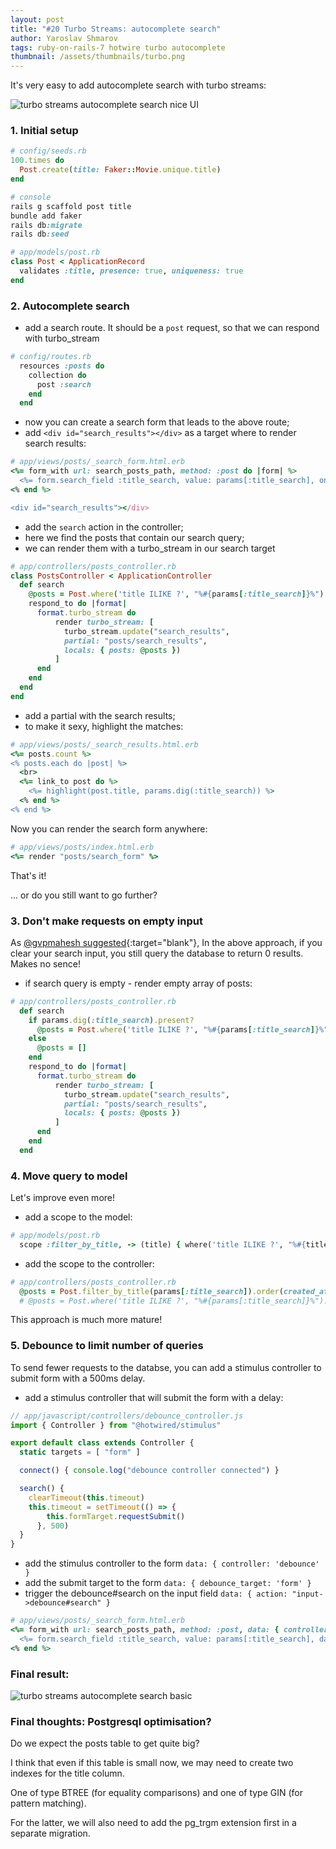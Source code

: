```yaml
---
layout: post
title: "#20 Turbo Streams: autocomplete search"
author: Yaroslav Shmarov
tags: ruby-on-rails-7 hotwire turbo autocomplete
thumbnail: /assets/thumbnails/turbo.png
---
```


It's very easy to add autocomplete search with turbo streams:

![turbo streams autocomplete search nice UI](assets/images/sexier-autocomplete-search.gif)

### 1. Initial setup

```ruby
# config/seeds.rb
100.times do
  Post.create(title: Faker::Movie.unique.title)
end
```

```ruby
# console
rails g scaffold post title
bundle add faker
rails db:migrate
rails db:seed
```

```ruby
# app/models/post.rb
class Post < ApplicationRecord
  validates :title, presence: true, uniqueness: true
end
```

### 2. Autocomplete search

* add a search route. It should be a `post` request, so that we can respond with turbo_stream

```ruby
# config/routes.rb
  resources :posts do
    collection do
      post :search
    end
  end
```

* now you can create a search form that leads to the above route;
* add `<div id="search_results"></div>` as a target where to render search results:

```ruby
# app/views/posts/_search_form.html.erb
<%= form_with url: search_posts_path, method: :post do |form| %>
  <%= form.search_field :title_search, value: params[:title_search], oninput: "this.form.requestSubmit()" %>
<% end %>

<div id="search_results"></div>
```

* add the `search` action in the controller;
* here we find the posts that contain our search query;
* we can render them with a turbo_stream in our search target

```ruby
# app/controllers/posts_controller.rb
class PostsController < ApplicationController
  def search
    @posts = Post.where('title ILIKE ?', "%#{params[:title_search]}%").order(created_at: :desc)
    respond_to do |format|
      format.turbo_stream do
          render turbo_stream: [
            turbo_stream.update("search_results",
            partial: "posts/search_results",
            locals: { posts: @posts })
          ]
      end
    end
  end
end
```

* add a partial with the search results;
* to make it sexy, highlight the matches:

```ruby
# app/views/posts/_search_results.html.erb
<%= posts.count %>
<% posts.each do |post| %>
  <br>
  <%= link_to post do %>
    <%= highlight(post.title, params.dig(:title_search)) %>
  <% end %>
<% end %>
```

Now you can render the search form anywhere:

```ruby
# app/views/posts/index.html.erb
<%= render "posts/search_form" %>
```

That's it!

... or do you still want to go further?

### 3. Don't make requests on empty input

As [@gvpmahesh suggested](https://twitter.com/gvpmahesh/status/1478920884941295617){:target="blank"},
In the above approach, if you clear your search input, you still query the database to return 0 results. Makes no sence!

* if search query is empty - render empty array of posts:

```ruby
# app/controllers/posts_controller.rb
  def search
    if params.dig(:title_search).present?
      @posts = Post.where('title ILIKE ?', "%#{params[:title_search]}%").order(created_at: :desc)
    else
      @posts = []
    end
    respond_to do |format|
      format.turbo_stream do
          render turbo_stream: [
            turbo_stream.update("search_results",
            partial: "posts/search_results",
            locals: { posts: @posts })
          ]
      end
    end
  end
```

### 4. Move query to model

Let's improve even more!

* add a scope to the model:

```ruby
# app/models/post.rb
  scope :filter_by_title, -> (title) { where('title ILIKE ?', "%#{title}%") }
```

* add the scope to the controller:

```ruby
# app/controllers/posts_controller.rb
  @posts = Post.filter_by_title(params[:title_search]).order(created_at: :desc)
  # @posts = Post.where('title ILIKE ?', "%#{params[:title_search]}%").order(created_at: :desc)
```

This approach is much more mature!

### 5. Debounce to limit number of queries

To send fewer requests to the databse, you can add a stimulus controller to submit form with a 500ms delay.

* add a stimulus controller that will submit the form with a delay:

```js
// app/javascript/controllers/debounce_controller.js
import { Controller } from "@hotwired/stimulus"

export default class extends Controller {
  static targets = [ "form" ]

  connect() { console.log("debounce controller connected") }

  search() {
    clearTimeout(this.timeout)
    this.timeout = setTimeout(() => {
        this.formTarget.requestSubmit()
      }, 500)
  }
}
```

* add the stimulus controller to the form `data: { controller: 'debounce' }`
* add the submit target to the form `data: { debounce_target: 'form' }`
* trigger the debounce#search on the input field `data: { action: "input->debounce#search" }`

```ruby
# app/views/posts/_search_form.html.erb
<%= form_with url: search_posts_path, method: :post, data: { controller: 'debounce', debounce_target: 'form' } do |form| %>
  <%= form.search_field :title_search, value: params[:title_search], data: { action: "input->debounce#search" } %>
<% end %>
```

### Final result:

![turbo streams autocomplete search basic](assets/images/autocomplete-search.gif)

### Final thoughts: Postgresql optimisation?

Do we expect the posts table to get quite big?

I think that even if this table is small now, we may need to create two indexes for the title column.

One of type BTREE (for equality comparisons) and one of type GIN (for pattern matching).

For the latter, we will also need to add the pg_trgm extension first in a separate migration.
